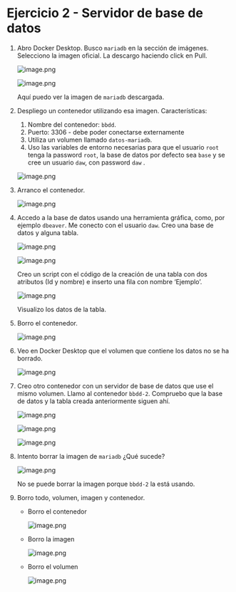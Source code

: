 # Ejercicio 2  - Servidor de base de datos

1. Abro Docker Desktop. Busco `mariadb` en la sección de imágenes. Selecciono la imagen oficial. La descargo haciendo click en Pull.
    
    ![image.png](image.png)
    
    ![image.png](image%201.png)
    
    Aquí puedo ver la imagen de `mariadb`  descargada.
    
2. Despliego un contenedor utilizando esa imagen. Características:
    1. Nombre del contenedor: `bbdd`.
    2.  Puerto: 3306 - debe poder conectarse externamente
    3. Utiliza un volumen llamado `datos-mariadb`.
    4. Uso las variables de entorno necesarias para que el usuario `root` tenga la password `root`, la base de datos por defecto sea `base`  y se cree un usuario `daw`, con password `daw` .
    
    ![image.png](image%202.png)
    
3. Arranco el contenedor.
    
    ![image.png](image%203.png)
    
4. Accedo a la base de datos usando una herramienta gráfica, como, por ejemplo `dbeaver`. Me conecto con el usuario `daw`. Creo una base de datos y alguna tabla.
    
    ![image.png](image%204.png)
    
    ![image.png](image%205.png)
    
    Creo un script con el código de la creación de una tabla con dos atributos (Id y nombre) e inserto una fila con nombre ‘Ejemplo’. 
    
    ![image.png](image%206.png)
    
    Visualizo los datos de la tabla.
    
5. Borro el contenedor.
    
    ![image.png](image%207.png)
    
6. Veo en Docker Desktop que el volumen que contiene los datos no se ha borrado.
    
    ![image.png](image%208.png)
    
7. Creo otro contenedor con un servidor de base de datos que use el mismo volumen. Llamo al contenedor `bbdd-2`. Compruebo que la base de datos y la tabla creada anteriormente siguen ahí.
    
    ![image.png](image%209.png)
    
    ![image.png](image%2010.png)
    
    ![image.png](image%2011.png)
    
8. Intento borrar la imagen de `mariadb` ¿Qué sucede?
    
    ![image.png](image%2012.png)
    
    No se puede borrar la imagen porque `bbdd-2`  la está usando.
    
9. Borro todo, volumen, imagen y contenedor.
    - Borro el contenedor
        
        ![image.png](image%2013.png)
        
    - Borro la imagen
        
        ![image.png](image%2014.png)
        
    - Borro el volumen
        
        ![image.png](image%2015.png)